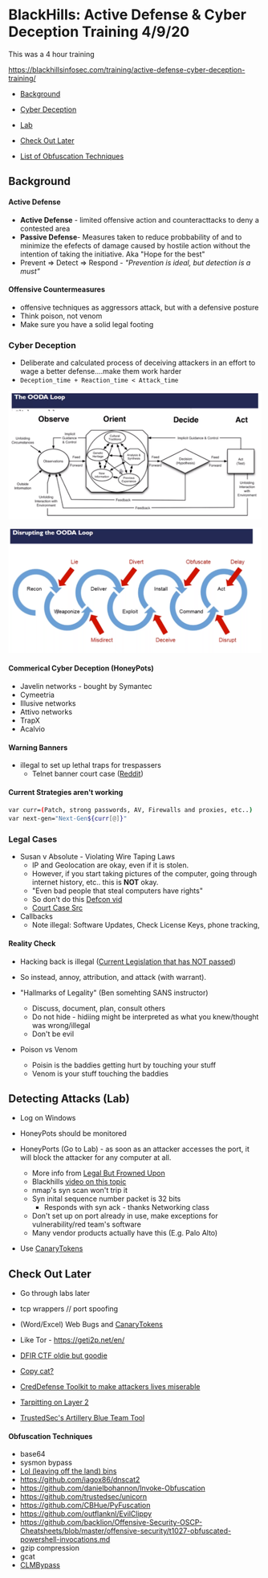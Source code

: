 # BlackHills: Active Defense & Cyber Deception Training 4/9/20

This was a 4 hour training

<https://blackhillsinfosec.com/training/active-defense-cyber-deception-training/>



- [Background](#Background)
- [Cyber Deception](#Cyber-Deception)
- [Lab](#Detecting-Attacks-(Lab))

- [Check Out Later](#Check-Out-Later)
- [List of Obfuscation Techniques](#Obfuscation-Techniques)



## Background

#### Active Defense

- **Active Defense** - limited offensive action and counteracttacks to deny a contested area
- **Passive Defense**- Measures taken to reduce probbability of and to minimize the efefects of damage caused by hostile action without the intention of taking the initiative. Aka "Hope for the best"
- Prevent => Detect => Respond - *"Prevention is ideal, but detection is a must"*

#### Offensive Countermeasures

- offensive techniques as aggressors attack, but with a defensive posture
- Think poison, not venom
- Make sure you have a solid legal footing

### Cyber Deception

- Deliberate and calculated process of deceiving attackers in an effort to wage a better defense....make them work harder
- `Deception_time + Reaction_time < Attack_time`

![OODA_Loop](BHLongTraining.assets/OODA_Loop.png)

![Disrupting_OODA](BHLongTraining.assets/Disrupting_OODA.png)



#### Commerical Cyber Deception (HoneyPots)

- Javelin networks - bought by Symantec
- Cymeetria
- Illusive networks
- Attivo networks
- TrapX
- Acalvio



#### Warning Banners

- illegal to set up lethal traps for trespassers
  - Telnet banner court case ([Reddit](https://www.reddit.com/r/cyberlaws/comments/fxzr0r/cannot_seem_to_find_the_telnet_banner_story/))



#### Current Strategies aren't working

```bash
var curr=(Patch, strong passwords, AV, Firewalls and proxies, etc..)
var next-gen="Next-Gen${curr[@]}"
```



### Legal Cases

- Susan v Absolute - Violating Wire Taping Laws
  - IP and Geolocation are okay, even if it is stolen.
  - However, if you start taking pictures of the computer, going through internet history, etc.. this is **NOT** okay.
  - "Even bad people that steal computers have rights"
  - So don't do this [Defcon vid](https://www.youtube.com/watch?v=Jwpg-AwJ0Jc)
  - [Court Case Src](https://www.wired.com/2011/08/absolute-sued-for-spying/)
- Callbacks
  - Note illegal: Software Updates, Check License Keys, phone tracking,

#### Reality Check

- Hacking back is illegal ([Current Legislation that has NOT passed](https://www.cyberscoop.com/hack-back-bill-tom-graves-offensive-cybersecurity/))

- So instead, annoy, attribution, and attack (with warrant).
- "Hallmarks of Legality" (Ben somehting SANS instructor)
  - Discuss, document, plan, consult others
  - Do not hide - hidiing might be interpreted as what you knew/thought was wrong/illegal
  - Don't be evil

- Poison vs Venom
  - Poisin is the baddies getting hurt by touching your stuff
  - Venom is your stuff touching the baddies



## Detecting Attacks (Lab)

- Log on Windows
- HoneyPots should be monitored
- HoneyPorts (Go to Lab) -  as soon as an attacker accesses the port, it will block the attacker for any computer at all.
  - More info from [Legal But Frowned Upon](https://www.legalbutfrownedupon.com/honeyports/)
  - Blackhills [video on this topic](https://www.blackhillsinfosec.com/messing-with-portscans-with-honeyports-cyber-deception/)
  - nmap's syn scan won't trip it
  - Syn inital sequence number packet is 32 bits
    - Responds with syn ack - thanks Networking class
  - Don't set up on port already in use, make exceptions for vulnerability/red team's software
  - Many vendor products actually have this (E.g. Palo Alto)



- Use [CanaryTokens](https://canarytokens.org/generate)



## Check Out Later

- Go through labs later
- tcp wrappers // port spoofing
- (Word/Excel) Web Bugs and [CanaryTokens](https://blog.thinkst.com/p/canarytokensorg-quick-free-detection.html)
- Like Tor - <https://geti2p.net/en/>

- [DFIR CTF oldie but goodie](https://betweentwodfirns.blogspot.com/2017/11/dfir-ctf-precision-widgets-of-north.html)

- [Copy cat?](https://github.com/Cugu/awesome-forensics#ctfs)

- [CredDefense Toolkit to make attackers lives miserable](https://github.com/CredDefense/CredDefense)

- [Tarpitting on Layer 2](https://en.wikipedia.org/wiki/Tarpit_%28networking%29)

- [TrustedSec's Artillery Blue Team Tool](https://github.com/BinaryDefense/artillery)

  

#### Obfuscation Techniques

- base64
- sysmon bypass
- [Lol (leaving off the land) bins](https://lolbas-project.github.io/)
- https://github.com/iagox86/dnscat2
- https://github.com/danielbohannon/Invoke-Obfuscation
- https://github.com/trustedsec/unicorn
- https://github.com/CBHue/PyFuscation
- https://github.com/outflanknl/EvilClippy
- https://github.com/backlion/Offensive-Security-OSCP-Cheatsheets/blob/master/offensive-security/t1027-obfuscated-powershell-invocations.md
- gzip compression
- gcat
- [CLMBypass](https://gist.github.com/C0axx/6648e64892a1d4de7d397090d9514981)